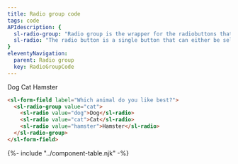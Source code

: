 ```yaml
---
title: Radio group code
tags: code
APIdescription: {
  sl-radio-group: "Radio group is the wrapper for the radiobuttons that represent the options for one value in your form. Per radio-group you can only check one radio button.",
  sl-radio: "The radio button is a single button that can either be selected or deselected (by picking another option in the same radio-group)."
}
eleventyNavigation:
  parent: Radio group
  key: RadioGroupCode
---
```


<section class="no-heading">

<div class="ds-example">

  <sl-form-field label="Which animal do you like best?">
    <sl-radio-group value="cat">
      <sl-radio value="dog">Dog</sl-radio>
      <sl-radio value="cat">Cat</sl-radio>
      <sl-radio value="hamster">Hamster</sl-radio>
    </sl-radio-group> 
  </sl-form-field>

</div>

<div class="ds-code">

  ```html 
  <sl-form-field label="Which animal do you like best?">
    <sl-radio-group value="cat">
      <sl-radio value="dog">Dog</sl-radio>
      <sl-radio value="cat">Cat</sl-radio>
      <sl-radio value="hamster">Hamster</sl-radio>
    </sl-radio-group> 
  </sl-form-field>
  ```

</div>

</section>

<ds-install-info package="radio-group" link-in-navigation></ds-install-info>

{%- include "../component-table.njk" -%}
